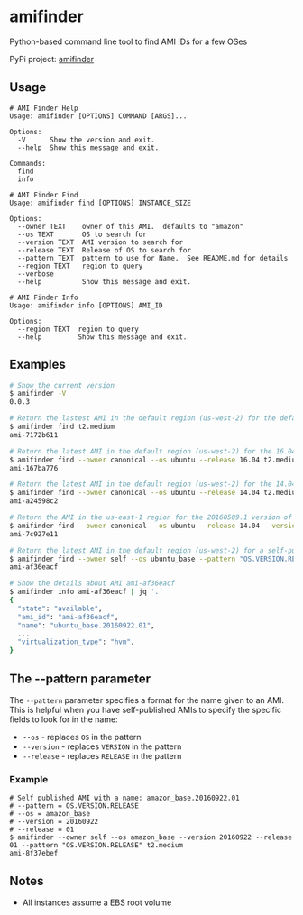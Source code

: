 # amifinder
Python-based command line tool to find AMI IDs for a few OSes

PyPi project: [amifinder](https://pypi.python.org/pypi/amifinder/0.0.3)

## Usage
```
# AMI Finder Help
Usage: amifinder [OPTIONS] COMMAND [ARGS]...

Options:
  -V      Show the version and exit.
  --help  Show this message and exit.

Commands:
  find
  info
  
# AMI Finder Find
Usage: amifinder find [OPTIONS] INSTANCE_SIZE

Options:
  --owner TEXT    owner of this AMI.  defaults to "amazon"
  --os TEXT       OS to search for
  --version TEXT  AMI version to search for
  --release TEXT  Release of OS to search for
  --pattern TEXT  pattern to use for Name.  See README.md for details
  --region TEXT   region to query
  --verbose
  --help          Show this message and exit.

# AMI Finder Info
Usage: amifinder info [OPTIONS] AMI_ID

Options:
  --region TEXT  region to query
  --help         Show this message and exit.
```

## Examples
```bash
# Show the current version
$ amifinder -V
0.0.3

# Return the lastest AMI in the default region (us-west-2) for the default OS (amazon linux) for a t2.medium
$ amifinder find t2.medium
ami-7172b611

# Return the latest AMI in the default region (us-west-2) for the 16.04 release of Ubuntu for a t2.medium
$ amifinder find --owner canonical --os ubuntu --release 16.04 t2.medium
ami-167ba776

# Return the latest AMI in the default region (us-west-2) for the 14.04 release of Ubuntu for a t2.medium
$ amifinder find --owner canonical --os ubuntu --release 14.04 t2.medium
ami-a24598c2

# Return the AMI in the us-east-1 region for the 20160509.1 version of the 14.04 release of Ubuntu for a t2.medium
$ amifinder find --owner canonical --os ubuntu --release 14.04 --version 20160509.1 --region us-east-1 t2.medium
ami-7c927e11

# Return the latest AMI in the default region (us-west-2) for a self-published Ubuntu base AMI with a specified name pattern
$ amifinder find --owner self --os ubuntu_base --pattern "OS.VERSION.RELEASE" t2.medium
ami-af36eacf

# Show the details about AMI ami-af36eacf
$ amifinder info ami-af36eacf | jq '.'
{
  "state": "available",
  "ami_id": "ami-af36eacf",
  "name": "ubuntu_base.20160922.01",
  ...
  "virtualization_type": "hvm",
}
```

## The --pattern parameter
The `--pattern` parameter specifies a format for the name given to an AMI.  This is helpful when you have self-published
AMIs to specify the specific fields to look for in the name:
* `--os` - replaces `OS` in the pattern
* `--version` - replaces `VERSION` in the pattern
* `--release` - replaces `RELEASE` in the pattern

### Example
```
# Self published AMI with a name: amazon_base.20160922.01
# --pattern = OS.VERSION.RELEASE
# --os = amazon_base
# --version = 20160922
# --release = 01
$ amifinder --owner self --os amazon_base --version 20160922 --release 01 --pattern "OS.VERSION.RELEASE" t2.medium
ami-8f37ebef
```

## Notes
* All instances assume a EBS root volume 
